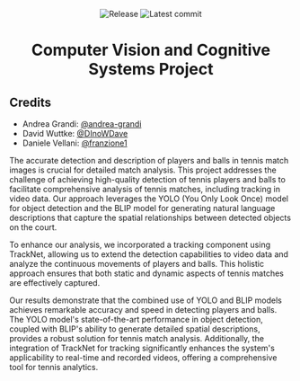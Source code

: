 <div align="center">

![Release](https://img.shields.io/github/v/tag/andrea-grandi/cvcs_project.svg?sort=semver)
![Latest commit](https://img.shields.io/github/last-commit/andrea-grandi/cvcs_project)

# **Computer Vision and Cognitive Systems Project**

</div>

## Credits

- Andrea Grandi: [@andrea-grandi](https://github.com/andrea-grandi)
- David Wuttke: [@DInoWDave](https://github.com/DInoWDave)
- Daniele Vellani: [@franzione1](https://github.com/franzione1)

The accurate detection and description of players and balls in tennis match images is crucial for detailed match analysis. This project addresses the challenge of achieving high-quality detection of tennis players and balls to facilitate comprehensive analysis of tennis matches, including tracking in video data. Our approach leverages the YOLO (You Only Look Once) model for object detection and the BLIP model for generating natural language descriptions that capture the spatial relationships between detected objects on the court.

To enhance our analysis, we incorporated a tracking component using TrackNet, allowing us to extend the detection capabilities to video data and analyze the continuous movements of players and balls. This holistic approach ensures that both static and dynamic aspects of tennis matches are effectively captured.

Our results demonstrate that the combined use of YOLO and BLIP models achieves remarkable accuracy and speed in detecting players and balls. The YOLO model's state-of-the-art performance in object detection, coupled with BLIP's ability to generate detailed spatial descriptions, provides a robust solution for tennis match analysis. Additionally, the integration of TrackNet for tracking significantly enhances the system's applicability to real-time and recorded videos, offering a comprehensive tool for tennis analytics.
